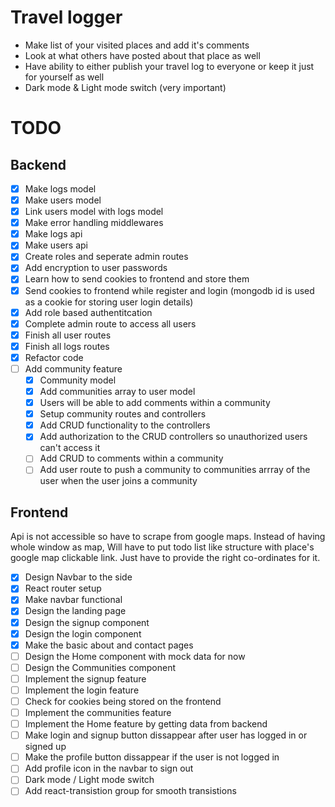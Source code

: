 # Travel logger
- Make list of your visited places and add it's comments
- Look at what others have posted about that place as well
- Have ability to either publish your travel log to everyone or keep it just for
  yourself as well
- Dark mode & Light mode switch (very important)

# TODO
## Backend
- [x] Make logs model
- [x] Make users model
- [x] Link users model with logs model
- [x] Make error handling middlewares
- [x] Make logs api
- [x] Make users api
- [x] Create roles and seperate admin routes
- [x] Add encryption to user passwords
- [x] Learn how to send cookies to frontend and store them
- [x] Send cookies to frontend while register and login
      (mongodb id is used as a cookie for storing user login details)
- [x] Add role based authentitcation
- [x] Complete admin route to access all users
- [x] Finish all user routes
- [x] Finish all logs routes
- [x] Refactor code
- [ ] Add community feature
  - [x] Community model
  - [x] Add communities array to user model
  - [x] Users will be able to add comments within a community
  - [x] Setup community routes and controllers
  - [x] Add CRUD functionality to the controllers
  - [x] Add authorization to the CRUD controllers so unauthorized users can't
        access it
  - [ ] Add CRUD to comments within a community
  - [ ] Add user route to push a community to communities arrray of the user
        when the user joins a community

## Frontend
Api is not accessible so have to scrape from google maps. Instead of having
whole window as map, Will have to put todo list like structure with place's
google map clickable link. Just have to provide the right co-ordinates for it.
- [x] Design Navbar to the side
- [x] React router setup
- [x] Make navbar functional
- [x] Design the landing page
- [x] Design the signup component
- [x] Design the login component
- [x] Make the basic about and contact pages
- [ ] Design the Home component with mock data for now
- [ ] Design the Communities component
- [ ] Implement the signup feature
- [ ] Implement the login feature
- [ ] Check for cookies being stored on the frontend
- [ ] Implement the communities feature
- [ ] Implement the Home feature by getting data from backend
- [ ] Make login and signup button dissappear after user has logged in or signed
      up
- [ ] Make the profile button dissappear if the user is not logged in
- [ ] Add profile icon in the navbar to sign out
- [ ] Dark mode / Light mode switch
- [ ] Add react-transistion group for smooth transistions